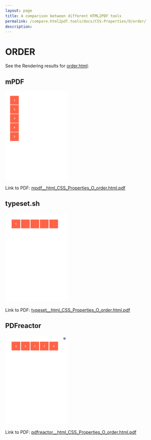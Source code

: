 ```yaml
---
layout: page
title: A comparison between different HTML2PDF tools
permalink: /compare.html2pdf.tools/docs/CSS-Properties/O/order/
description: 
---
```


# ORDER

See the Rendering results for [order.html](/html/CSS%20Properties/O/order.html):

## mPDF
![](mpdf__html_CSS_Properties_O_order.html.png) 

Link to PDF: [mpdf__html_CSS_Properties_O_order.html.pdf](mpdf__html_CSS_Properties_O_order.html.pdf)

## typeset.sh
![](typeset__html_CSS_Properties_O_order.html.png) 

Link to PDF: [typeset__html_CSS_Properties_O_order.html.pdf](typeset__html_CSS_Properties_O_order.html.pdf)

## PDFreactor
![](pdfreactor__html_CSS_Properties_O_order.html.png) 

Link to PDF: [pdfreactor__html_CSS_Properties_O_order.html.pdf](pdfreactor__html_CSS_Properties_O_order.html.pdf)

